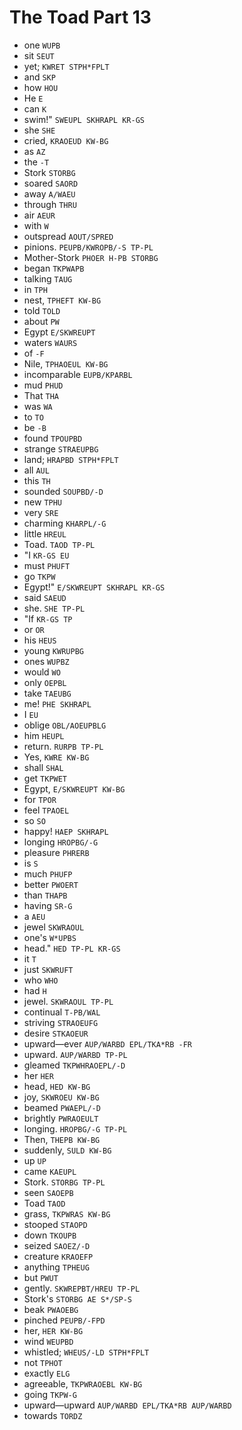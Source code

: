# The Toad Part 13

* one `WUPB`
* sit `SEUT`
* yet; `KWRET STPH*FPLT`
* and `SKP`
* how `HOU`
* He `E`
* can `K`
* swim!" `SWEUPL SKHRAPL KR-GS`
* she `SHE`
* cried, `KRAOEUD KW-BG`
* as `AZ`
* the `-T`
* Stork `STORBG`
* soared `SAORD`
* away `A/WAEU`
* through `THRU`
* air `AEUR`
* with `W`
* outspread `AOUT/SPRED`
* pinions. `PEUPB/KWROPB/-S TP-PL`
* Mother-Stork `PHOER H-PB STORBG`
* began `TKPWAPB`
* talking `TAUG`
* in `TPH`
* nest, `TPHEFT KW-BG`
* told `TOLD`
* about `PW`
* Egypt `E/SKWREUPT`
* waters `WAURS`
* of `-F`
* Nile, `TPHAOEUL KW-BG`
* incomparable `EUPB/KPARBL`
* mud `PHUD`
* That `THA`
* was `WA`
* to `TO`
* be `-B`
* found `TPOUPBD`
* strange `STRAEUPBG`
* land; `HRAPBD STPH*FPLT`
* all `AUL`
* this `TH`
* sounded `SOUPBD/-D`
* new `TPHU`
* very `SRE`
* charming `KHARPL/-G`
* little `HREUL`
* Toad. `TAOD TP-PL`
* "I `KR-GS EU`
* must `PHUFT`
* go `TKPW`
* Egypt!" `E/SKWREUPT SKHRAPL KR-GS`
* said `SAEUD`
* she. `SHE TP-PL`
* "If `KR-GS TP`
* or `OR`
* his `HEUS`
* young `KWRUPBG`
* ones `WUPBZ`
* would `WO`
* only `OEPBL`
* take `TAEUBG`
* me! `PHE SKHRAPL`
* I `EU`
* oblige `OBL/AOEUPBLG`
* him `HEUPL`
* return. `RURPB TP-PL`
* Yes, `KWRE KW-BG`
* shall `SHAL`
* get `TKPWET`
* Egypt, `E/SKWREUPT KW-BG`
* for `TPOR`
* feel `TPAOEL`
* so `SO`
* happy! `HAEP SKHRAPL`
* longing `HROPBG/-G`
* pleasure `PHRERB`
* is `S`
* much `PHUFP`
* better `PWOERT`
* than `THAPB`
* having `SR-G`
* a `AEU`
* jewel `SKWRAOUL`
* one's `W*UPBS`
* head." `HED TP-PL KR-GS`
* it `T`
* just `SKWRUFT`
* who `WHO`
* had `H`
* jewel. `SKWRAOUL TP-PL`
* continual `T-PB/WAL`
* striving `STRAOEUFG`
* desire `STKAOEUR`
* upward—ever `AUP/WARBD EPL/TKA*RB -FR`
* upward. `AUP/WARBD TP-PL`
* gleamed `TKPWHRAOEPL/-D`
* her `HER`
* head, `HED KW-BG`
* joy, `SKWROEU KW-BG`
* beamed `PWAEPL/-D`
* brightly `PWRAOEULT`
* longing. `HROPBG/-G TP-PL`
* Then, `THEPB KW-BG`
* suddenly, `SULD KW-BG`
* up `UP`
* came `KAEUPL`
* Stork. `STORBG TP-PL`
* seen `SAOEPB`
* Toad `TAOD`
* grass, `TKPWRAS KW-BG`
* stooped `STAOPD`
* down `TKOUPB`
* seized `SAOEZ/-D`
* creature `KRAOEFP`
* anything `TPHEUG`
* but `PWUT`
* gently. `SKWREPBT/HREU TP-PL`
* Stork's `STORBG AE S*/SP-S`
* beak `PWAOEBG`
* pinched `PEUPB/-FPD`
* her, `HER KW-BG`
* wind `WEUPBD`
* whistled; `WHEUS/-LD STPH*FPLT`
* not `TPHOT`
* exactly `ELG`
* agreeable, `TKPWRAOEBL KW-BG`
* going `TKPW-G`
* upward—upward `AUP/WARBD EPL/TKA*RB AUP/WARBD`
* towards `TORDZ`
